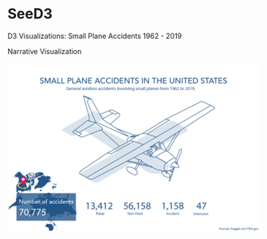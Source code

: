 # SeeD3
D3 Visualizations: Small Plane Accidents 1962 - 2019

Narrative Visualization

![Exploratory Visualization](VizOverviewExplorative.png)
